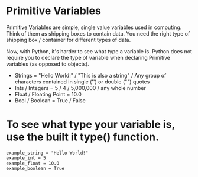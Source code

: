 # Primitive Variables
   
   Primitive Variables are simple, single value variables used in computing. Think of them as shipping boxes to contain data. You need the right type of shipping
   box / container for different types of data. 
    
    
   Now, with Python, it's harder to see what type a variable is. Python does not require you to declare the type of variable when declaring Primitive variables 
   (as opposed to objects). 
   
  
   <ul>
   <li>Strings = "Hello World!" / "This is also a string" / Any group of characters contained in single ('') or double ("") quotes</li>
   <li>Ints / Integers = 5 / 4 / 5,000,000 / any whole number</li>
   <li>Float / Floating Point = 10.0</li>
   <li>Bool / Boolean = True / False</li>
   </ul>
  
# To see what type your variable is, use the built it type() function.

    example_string = "Hello World!"
    example_int = 5
    example_float = 10.0
    example_boolean = True
  
